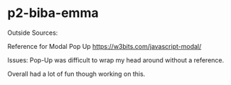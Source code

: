 # p2-biba-emma
Outside Sources:

Reference for Modal Pop Up
https://w3bits.com/javascript-modal/

Issues:
Pop-Up was difficult to wrap my head around without a reference.

Overall had a lot of fun though working on this.
